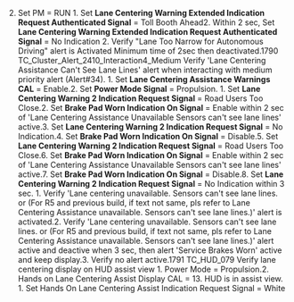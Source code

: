 2. Set PM = RUN 1. Set **Lane Centering Warning Extended Indication Request Authenticated Signal** = Toll Booth Ahead2. Within 2 sec, Set **Lane Centering Warning Extended Indication Request Authenticated Signal** = No Indication 2. Verify "Lane Too Narrow for Autonomous Driving" alert is Activated Minimum time of 2sec then deactivated.1790 TC_Cluster_Alert_2410_Interaction4_Medium Verify 'Lane Centering Assistance Can't See Lane Lines' alert when interacting with medium priority alert (Alert#34). 1. Set **Lane Centering Assistance Warnings CAL** = Enable.2. Set **Power Mode Signal** = Propulsion. 1. Set **Lane Centering Warning 2 Indication Request Signal** = Road Users Too Close.2. Set **Brake Pad Worn Indication On Signal** = Enable within 2 sec of 'Lane Centering Assistance Unavailable Sensors can't see lane lines' active.3. Set **Lane Centering Warning 2 Indication Request Signal** = No Indication.4. Set **Brake Pad Worn Indication On Signal** = Disable.5. Set **Lane Centering Warning 2 Indication Request Signal** = Road Users Too Close.6. Set **Brake Pad Worn Indication On Signal** = Enable within 2 sec of 'Lane Centering Assistance Unavailable Sensors can't see lane lines' active.7. Set **Brake Pad Worn Indication On Signal** = Disable.8. Set **Lane Centering Warning 2 Indication Request Signal** = No Indication within 3 sec. 1. Verify 'Lane centering unavailable. Sensors can't see lane lines. or (For R5 and previous build, if text not same, pls refer to Lane Centering Assistance unavailable. Sensors can't see lane lines.)' alert is activated.2. Verify 'Lane centering unavailable. Sensors can't see lane lines. or (For R5 and previous build, if text not same, pls refer to Lane Centering Assistance unavailable. Sensors can't see lane lines.)' alert active and deactive when 3 sec, then alert 'Service Brakes Worn' active and keep display.3. Verify no alert active.1791 TC_HUD_079 Verify lane centering display on HUD assist view 1. Power Mode = Propulsion.2. Hands on Lane Centering Assist Display CAL = 13. HUD is in assist view. 1. Set Hands On Lane Centering Assist Indication Request Signal = White